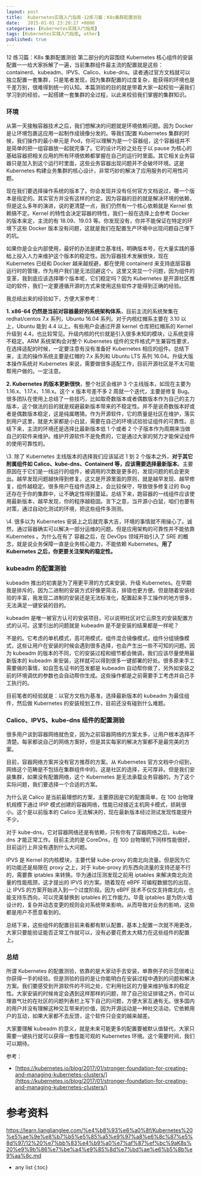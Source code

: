 ```yaml
---
layout: post
title:  Kubernetes实践入门指南-12练习篇：K8s集群配置测验
date:   2015-01-01 23:20:27 +0800
categories: [Kubernetes实践入门指南]
tags: [Kubernetes实践入门指南, other]
published: true
---
```




12 练习篇：K8s 集群配置测验
第二部分的内容围绕 Kubernetes 核心组件的安装配置一一给大家拆解了一遍，当前集群组件最主流的配置就是这些：containerd、kubeadm、IPVS、Calico、kube-dns。读者通过官方文档就可以独立配置一套集群，只是笔者发现，因为集群配置的过度复杂，能获得的环境也是千差万别，很难得到统一的认知。本篇测验的目的就是带着大家一起校验一遍我们学习到的经验，一起搭建一套集群的全过程，以此来校验我们掌握的集群知识。

### 环境

从第一天接触容器技术之后，我们想解决的问题就是环境依赖问题。因为 Docker 是让环境包裹这应用一起制作成镜像分发的。等我们配置 Kubernetes 集群的时候，我们操作的最小单元是 Pod，你可以理解为是一个容器组，这个容器组并不是简单的把一组容器放一起就完事了。它的设计巧妙之处在于以 pause 为核心的基础容器把相关应用的所有环境依赖都掌握在自己的运行时里面。其它相关业务容器只是加入到这个运行时里面，这些业务容器出现问题并不会破坏环境。这是 Kubernetes 构建业务集群的核心设计，非常巧妙的解决了应用服务的可用性问题。

现在我们要选择操作系统的版本了。你会发现并没有任何官方文档说过，哪一个版本是指定的。其实官方并没有这样的约定。因为容器的目的就是解决环境的依赖，但是这么多年的演进，说的更清楚一点，我们仍然有一个核心依赖就是 Kernel 依赖搞不定。Kernel 的特性会决定容器的特性，我们一般在选择上会参考 Docker 的版本来定，主流的有 18.09、19.03 等。你发现没有，你并不能保证在特定的环境下这些 Docker 版本没有问题，这就是我们在配置生产环境中出现问题自己埋下的坑。

如果你是企业内部使用，最好的办法是建立基准线，明确版本号，在大量实践的基础上投入人力来维护这个版本的稳定性。因为容器技术发展很快，现在 Kubernetes 已经和 Docker 越来越规避，都在使用 containerd 来支持底层容器运行时的管理，作为用户我们是无法回避这个。这里又突显一个问题，因为组件的变革，我到底应该选择哪个版本呢，它们稳定吗？因为 Kubernetes 是开源社区推动的软件，我们一定要遵循开源的方式来使用这些软件才能得到正确的经验。

我总结出来的经验如下，方便大家参考：

**1. x86-64 仍然是当前对容器最好的系统架构体系**，目前主流的系统聚集在 redhat/centos 7.x 系列，Ubuntu 16.04 系列。对于内核红帽系主要在 3.10 以上，Ubuntu 能到 4.4 以上。有些用户会通过开源 kernel 仓库把红帽系的 Kernel 升级到 4.4，也比较常见。升级内核的代价就是引入很多未知的模块，让系统变得不稳定。ARM 系统架构会对整个 Kubernetes 组件的文件格式产生兼容性要求，在选择适配的时候，一定要注意有没有准备好 Kubernetes 相应的组件。总结下来，主流的操作系统主要是红帽的 7.x 系列和 Ubuntu LTS 系列 16.04。升级大版本操作系统对 Kubernetes 来说，需要做很多适配工作，目前开源社区是不太可能帮用户做的。一定注意。

**2. Kubernetes 的版本更新很快**，整个社区会维护 3 个主线版本，如现在主要为 1.16.x、1.17.x、1.18.x。这个 x 版本号差不多 2 周就一个迭代，主要是修复 Bug。很多团队在使用上总结了一些技巧，比如取奇数版本或者偶数版本作为自己的主力版本，这个做法的目的就是规避最新版本带来的不稳定性。并不是说奇数版本好或者是偶数版本稳定，这是纯属瞎猜。作为开源软件，它的质量是社区在维护，落实到用户这里，就是大家都是小白鼠，需要在自己的环境试验验证组件的可靠性。总结下来，主流的环境还是选择比最新版本低 1 个或者 2 个子版本作为周期来当做自己的软件来维护。维护开源软件不是免费的，它是通过大家的努力才能保证组件的使用可靠性的。

\3. 除了 Kubernetes 主线版本的选择我们应该延迟 1 到 2 个版本之外，**对于其它附属组件如 Calico、kube-dns、Containerd 等，应该需要选择最新版本**。主要原因在于它们是一线运行的组件，被调用的次数是更多的，发现问题的机会更突出。越早发现问题越快得到修复。这又是开源里面的原则，就是越早发现、越早修复，组件越稳定。很多用户在组件选择上，会比较保守，导致很多修复过的 Bug 还存在于你的集群中，让不确定性得到蔓延。总结下来，跑容器的一线组件应该使用最新版本，越早发现，你的程序越稳固。言下之意，当开源小白鼠，咱们也要有对策，通过自动化测试的环境，把这些组件多测测。

\4. 很多以为 Kubernetes 安装上之后就完事大吉，环境的事情就不用操心了。诚然，通过容器确实可以解决一部分运维的问题。但是应用架构的可靠性并不能依靠 Kubernetes 。为什么在有了 容器之后，在 DevOps 领域开始引入了 SRE 的概念，就是说业务保障一直是业务核心能力，不能依赖 Kubernetes。**用了 Kubernetes 之后，你更要关注架构的稳定性。**

### **kubeadm 的配置测验**

kubeadm 推出的初衷是为了用更平滑的方式来安装、升级 Kubernetes。在早期我是排斥的，因为二进制的安装方式好像更简洁，排错也更方便。但是随着安装经验的丰富，我发现二进制的安装还是无法标准化，配置起来手工操作的地方很多，无法满足一键安装的目的。

kubeadm 是唯一被官方认可的安装项目，可以说明社区对它云原生的安装配置方式的认可。这里引出的问题就是 kubeadm 是不是安装的结果都是一样呢？

不是的。它考虑的单机模式，高可用模式，组件混合镜像模式，组件分组镜像模式，这些让用户在安装的时候会遇到很多选择，也会产生出一些不可知的问题。因为 kubeadm 的版本的不同，它的安装过程和细节都会微调，我们应该尽量使用最新版本的 kubeadm 来安装，这样就可以得到很多一键部署的好处。很多原来手工需要做的事情，如自签名证书的签发都是 kubeadm 自动帮你做了，另外如安装之前的环境调优的参数也会自动帮你生成。这些操作都是之前需要手工考虑并自己手工执行的。

目前笔者的经验就是：以官方文档为基准，选择最新版本的 kubeadm 为最佳组件，然后做 Kubernetes 的安装规划工作，目前还没有碰到什么难题。

### Calico、IPVS、kube-dns 组件的配置测验

很多用户谈到容器网络就色变，因为之前容器网络的方案太多，让用户根本选择不清楚。每家都说自己的网络方案好，但是其实每家的解决方案都不是最完美的方案。

目前，容器网络方案并没有官方推荐的方案。从 Kubernetes 官方文档中介绍到，网络这个范畴是不包括在集群组件中的。这是社区的选择，无可厚非。但是我们安装集群，如果没有配置网络，这个 Kubernetes 是无法承载业务容器的。为了这个实际问题，我们要选择一个合适的方案。

为什么说 Calico 是当前最理想的方案，主要原因是它的配置简单，在 100 台物理机规模下通过 IPIP 模式创建的容器网络，性能已经接近主机网卡模式，损耗很小。这个是以前版本的 Calico 无法解决的，现在最新版本经过测试发现性能提升不少。

对于 kube-dns，它对容器网络还是有依赖，只有你有了容器网络之后，kube-dns 才能正常工作。目前主流的是 CoreDns，在 100 台物理机下同样性能很好，目前运行上并没有遇到什么大问题。

IPVS 是 Kernel 的内核模块，主要代替 kube-proxy 的南北向流量。但是因为它的功能还是局限在 proxy 之上，对于 kube-proxy 的东西向流量的支持还是不行的，需要靠 iptables 来转换。华为通过压测发现之前用 iptables 来解决南北向流量的性能瓶颈，这才提出的 IPVS 的方案。随着现在 eBPF 可编程数据包的出现，让 IPVS 的方案开始进入到一个过度阶段。因为 eBPF 技术不仅仅支持南北向，也能支持东西向，可以完美替换到 iptables 的工作能力。毕竟 iptables 是为防火墙设计的，复杂并动态变更的规则会对系统带来影响，从而导致对业务的影响，这些都是用户不愿意看到的。

总结下来，这些组件的配置目前来看都有默认配置，基本上配置一次就不用更改，大家只要能验证能否正常工作就可以，没有必要花费太大精力在这些组件的配置上。

### 总结

所谓 Kubernetes 的配置测验，依靠的是大家动手去安装，单靠例子的示范很难让你获得一手的经验。但是测验的目的是让你能明白在安装过程中遇到的问题和解决方案。我们要感受到开源软件的不同之处，它利用社区的力量来维护版本的稳定性。大家安装的时候肯定会遇到这样那样的问题，除了自己验证排错之外，你可以理直气壮的在社区的问题列表栏上写下自己的问题，方便大家互通有无。很多国内的用户并没有理解这种交互带来的价值，因为开源运动是一种社交活动，它依赖用户的互动，如果大家都不去反馈，这个软件只会变的越来越差。

大家要理解 kubeadm 的意义，就是未来可能更多的配置要被默认值替代，大家只需要一键执行就可以获得一套性能可观的 Kubernetes 环境。这个需要时间，我们可以期待。

参考：

* [https://kubernetes.io/blog/2017/01/stronger-foundation-for-creating-and-managing-kubernetes-clusters/](https://kubernetes.io/blog/2017/01/stronger-foundation-for-creating-and-managing-kubernetes-clusters/)




# 参考资料

https://learn.lianglianglee.com/%e4%b8%93%e6%a0%8f/Kubernetes%20%e5%ae%9e%e8%b7%b5%e5%85%a5%e9%97%a8%e6%8c%87%e5%8d%97/12%20%e7%bb%83%e4%b9%a0%e7%af%87%ef%bc%9aK8s%20%e9%9b%86%e7%be%a4%e9%85%8d%e7%bd%ae%e6%b5%8b%e9%aa%8c.md

* any list
{:toc}
